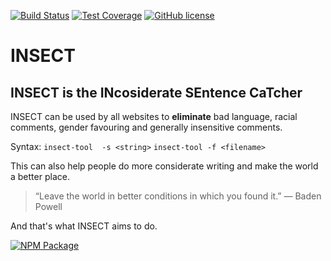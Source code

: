 [![Build Status](https://travis-ci.org/CallyWally12/INSECT.svg?branch=master)](https://travis-ci.org/CallyWally12/INSECT)
[![Test Coverage](https://codecov.io/gh/CallyWally12/INSECT/branch/master/graph/badge.svg)](https://codecov.io/gh/CallyWally12/INSECT)
[![GitHub license](https://img.shields.io/badge/LICENSE-GPL--3.0-blue.svg)](https://raw.githubusercontent.com/CallyWally12/INSECT/master/LICENSE)

# INSECT
## INSECT is the INcosiderate SEntence CaTcher

INSECT can be used by all websites to **eliminate** bad language, racial comments, gender favouring and generally insensitive comments.

Syntax: `insect-tool  -s <string>`
		`insect-tool -f <filename>`

This can also help people do more considerate writing and make the world a better place.

> “Leave the world in better conditions in which you found it.” 
― Baden Powell

And that's what INSECT aims to do.

[![NPM Package](https://nodei.co/npm/insect-tool.png?compact=true)](https://www.npmjs.com/package/insect-tool)
